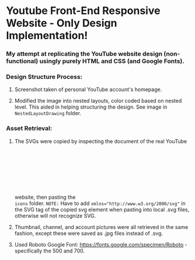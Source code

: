# Youtube Front-End Responsive Website - Only Design Implementation! 

### My attempt at replicating the YouTube website design (non-functional) usingly purely HTML and CSS (and Google Fonts).

### Design Structure Process:
1. Screenshot taken of personal YouTube account's homepage. 

2. Modified the image into nested layouts, color coded based on nested level. This aided in helping structuring the design. See image in `NestedLayoutDrawing` folder.

### Asset Retrieval:
1. The SVGs were copied by inspecting the document of the real YouTube website, then pasting the <svg> element code  into newly created, local .svg files. See `icons` folder.
`NOTE:` Have to add `xmlns="http://www.w3.org/2000/svg"` in the SVG tag of the copied svg element when pasting into local .svg files, otherwise will not  recognize SVG.
  
2. Thumbnail, channel, and account pictures were all retrieved in the same fashion, except these were saved as .jpg files instead of .svg.

  
3. Used Roboto Google Font: https://fonts.google.com/specimen/Roboto - specifically the 500 and 700.
